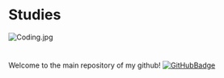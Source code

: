 # Studies
![Coding.jpg](https://cdn-images-1.medium.com/fit/t/1600/480/1*iZCqQnP2fbpcwVo01G9qAw.jpeg)
#
Welcome to the main repository of my github! [![GitHubBadge](https://img.shields.io/badge/GitHub.io-Neztle-bfe2ff?style=flat-square)](https://gist.github.com/Neztle)
